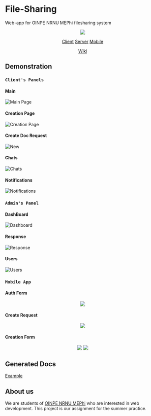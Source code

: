 # File-Sharing
Web-app for OINPE NRNU MEPhi filesharing system
<p align="center">
  <img src="http://github.com/file-sharing-erp-team/file-sharing-erp/raw/main/images/logo.png" />
</p>
<p align="center">
  <a href="https://github.com/file-sharing-erp-team/file-sharing-erp/tree/main/client">Client</a>
  <a href="https://github.com/file-sharing-erp-team/file-sharing-erp/tree/main/Server">Server</a>
  <a href="https://github.com/file-sharing-erp-team/file-sharing-erp/tree/main/android">Mobile</a>
</p>

<p align="center">
  <a href="https://github.com/file-sharing-erp-team/file-sharing/wiki/How-to-start-working-with-web-clients-code">Wiki</a>
</p>

## Demonstration

### `Client's Panels`

#### Main
![Main Page](http://github.com/file-sharing-erp-team/file-sharing-erp/raw/main/images/main.png)

#### Creation Page
![Creation Page](http://github.com/file-sharing-erp-team/file-sharing-erp/raw/main/images/creation.png)

#### Create Doc Request
![New](http://github.com/file-sharing-erp-team/file-sharing-erp/raw/main/images/new.png)

#### Chats
![Chats](http://github.com/file-sharing-erp-team/file-sharing-erp/raw/main/images/new.png)

#### Notifications
![Notifications](http://github.com/file-sharing-erp-team/file-sharing-erp/raw/main/images/notifications.png)


### `Admin's Panel`

#### DashBoard
![Dashboard](http://github.com/file-sharing-erp-team/file-sharing-erp/raw/main/images/admin.png)

#### Response
![Response](http://github.com/file-sharing-erp-team/file-sharing-erp/raw/main/images/response.png)

#### Users
![Users](http://github.com/file-sharing-erp-team/file-sharing-erp/raw/main/images/users.png)


### `Mobile App`

#### Auth Form
<p align="center">
  <img src="http://github.com/file-sharing-erp-team/file-sharing-erp/raw/main/images/mobile_auth.png" />
</p>

#### Create Request
<p align="center">
  <img src="http://github.com/file-sharing-erp-team/file-sharing-erp/raw/main/images/mobile_new.png" />
</p>

#### Creation Form 
<p align="center">
  <img src="http://github.com/file-sharing-erp-team/file-sharing-erp/raw/main/images/mobile_form_1.png" />
  <img src="http://github.com/file-sharing-erp-team/file-sharing-erp/raw/main/images/mobile_form_2.png" />
</p>


## Generated Docs
[Example](https://github.com/file-sharing-erp-team/file-sharing-erp/tree/main/Examples)

## About us

We are students of [OINPE NRNU MEPhi](http://eng.iate.obninsk.ru/) who are interested in web development.
This project is our assignment for the summer practice.







